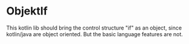 # ObjektIf
This kotlin lib should bring the control structure "if" as an object, since kotlin/java are object oriented. But the basic language features are not.
